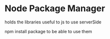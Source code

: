 # Node Package Manager

holds the libraries useful to js to use serverSide

npm install package to be able to use them